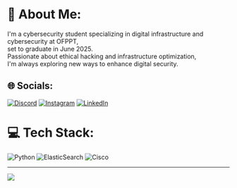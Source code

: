 # 💫 About Me:
I'm a cybersecurity student specializing in digital infrastructure and cybersecurity at OFPPT,<br>set to graduate in June 2025. <br>Passionate about ethical hacking and infrastructure optimization, <br>I'm always exploring new ways to enhance digital security.


## 🌐 Socials:
[![Discord](https://img.shields.io/badge/Discord-%237289DA.svg?logo=discord&logoColor=white)](https://discord.gg/https://discord.com/users/x_skiddie) [![Instagram](https://img.shields.io/badge/Instagram-%23E4405F.svg?logo=Instagram&logoColor=white)](https://instagram.com/https://www.instagram.com/abde_rahman_chakli_/) [![LinkedIn](https://img.shields.io/badge/LinkedIn-%230077B5.svg?logo=linkedin&logoColor=white)](https://linkedin.com/in/https://www.linkedin.com/in/chakli-abderrahmane-03265b345/) 

# 💻 Tech Stack:
![Python](https://img.shields.io/badge/python-3670A0?style=for-the-badge&logo=python&logoColor=ffdd54) ![ElasticSearch](https://img.shields.io/badge/-ElasticSearch-005571?style=for-the-badge&logo=elasticsearch) ![Cisco](https://img.shields.io/badge/cisco-%23049fd9.svg?style=for-the-badge&logo=cisco&logoColor=black)

---
[![](https://visitcount.itsvg.in/api?id=torato12&icon=0&color=0)](https://visitcount.itsvg.in)

<!-- Proudly created with GPRM ( https://gprm.itsvg.in ) -->
